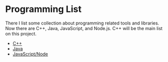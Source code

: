 # Programming List

There I list some collection about programming related tools and libraries. Now there are C++, Java, JavaScript, and Node.js. C++ will be the main list on this project.

- [C++](cpp-list.md)
- [Java](java-list.md)
- [JavaScript/Node](javascript-list.md)

